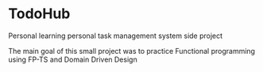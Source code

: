 # TodoHub
Personal learning personal task management system side project

The main goal of this small project was to practice Functional programming using FP-TS and Domain Driven Design

